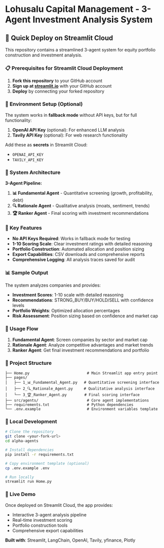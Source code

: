 # Lohusalu Capital Management - 3-Agent Investment Analysis System

## 🚀 Quick Deploy on Streamlit Cloud

This repository contains a streamlined 3-agent system for equity portfolio construction and investment analysis.

### 📋 Prerequisites for Streamlit Cloud Deployment

1. **Fork this repository** to your GitHub account
2. **Sign up at [streamlit.io](https://streamlit.io)** with your GitHub account
3. **Deploy** by connecting your forked repository

### 🔧 Environment Setup (Optional)

The system works in **fallback mode** without API keys, but for full functionality:

1. **OpenAI API Key** (optional): For enhanced LLM analysis
2. **Tavily API Key** (optional): For web research functionality

Add these as **secrets** in Streamlit Cloud:
- `OPENAI_API_KEY`
- `TAVILY_API_KEY`

### 🎯 System Architecture

**3-Agent Pipeline:**
1. **📊 Fundamental Agent** - Quantitative screening (growth, profitability, debt)
2. **🔍 Rationale Agent** - Qualitative analysis (moats, sentiment, trends)
3. **🏆 Ranker Agent** - Final scoring with investment recommendations

### 🌟 Key Features

- **No API Keys Required**: Works in fallback mode for testing
- **1-10 Scoring Scale**: Clear investment ratings with detailed reasoning
- **Portfolio Construction**: Automated allocation and position sizing
- **Export Capabilities**: CSV downloads and comprehensive reports
- **Comprehensive Logging**: All analysis traces saved for audit

### 📊 Sample Output

The system analyzes companies and provides:
- **Investment Scores**: 1-10 scale with detailed reasoning
- **Recommendations**: STRONG_BUY/BUY/HOLD/SELL with confidence levels
- **Portfolio Weights**: Optimized allocation percentages
- **Risk Assessment**: Position sizing based on confidence and market cap

### 🔄 Usage Flow

1. **Fundamental Agent**: Screen companies by sector and market cap
2. **Rationale Agent**: Analyze competitive advantages and market trends
3. **Ranker Agent**: Get final investment recommendations and portfolio

### 📁 Project Structure

```
├── Home.py                          # Main Streamlit app entry point
├── pages/
│   ├── 1_📊_Fundamental_Agent.py   # Quantitative screening interface
│   ├── 2_🔍_Rationale_Agent.py     # Qualitative analysis interface
│   └── 3_🏆_Ranker_Agent.py        # Final scoring interface
├── src/agents/                      # Core agent implementations
├── requirements.txt                 # Python dependencies
└── .env.example                     # Environment variables template
```

### 🚀 Local Development

```bash
# Clone the repository
git clone <your-fork-url>
cd alpha-agents

# Install dependencies
pip install -r requirements.txt

# Copy environment template (optional)
cp .env.example .env

# Run locally
streamlit run Home.py
```

### 🎉 Live Demo

Once deployed on Streamlit Cloud, the app provides:
- Interactive 3-agent analysis pipeline
- Real-time investment scoring
- Portfolio construction tools
- Comprehensive export capabilities

**Built with**: Streamlit, LangChain, OpenAI, Tavily, yfinance, Plotly

